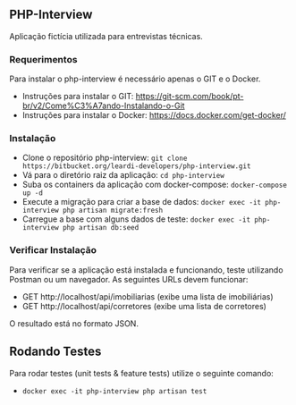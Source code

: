 ## PHP-Interview

Aplicação fictícia utilizada para entrevistas técnicas.

### Requerimentos

Para instalar o php-interview é necessário apenas o GIT e o Docker.

- Instruções para instalar o GIT: https://git-scm.com/book/pt-br/v2/Come%C3%A7ando-Instalando-o-Git
- Instruções para instalar o Docker: https://docs.docker.com/get-docker/

### Instalação

- Clone o repositório php-interview: `git clone https://bitbucket.org/leardi-developers/php-interview.git`
- Vá para o diretório raiz da aplicação: `cd php-interview`
- Suba os containers da aplicação com docker-compose: `docker-compose up -d`
- Execute a migração para criar a base de dados: `docker exec -it php-interview php artisan migrate:fresh`
- Carregue a base com alguns dados de teste: `docker exec -it php-interview php artisan db:seed`

### Verificar Instalação

Para verificar se a aplicação está instalada e funcionando, teste utilizando Postman ou um navegador. As seguintes URLs devem funcionar:

- GET http://localhost/api/imobiliarias (exibe uma lista de imobiliárias)
- GET http://localhost/api/corretores (exibe uma lista de corretores)

O resultado está no formato JSON.

## Rodando Testes

Para rodar testes (unit tests & feature tests) utilize o seguinte comando:

- `docker exec -it php-interview php artisan test`

